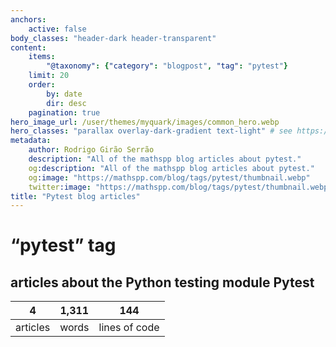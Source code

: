 ```yaml
---
anchors:
    active: false
body_classes: "header-dark header-transparent"
content:
    items:
        "@taxonomy": {"category": "blogpost", "tag": "pytest"}
    limit: 20
    order:
        by: date
        dir: desc
    pagination: true
hero_image_url: /user/themes/myquark/images/common_hero.webp
hero_classes: "parallax overlay-dark-gradient text-light" # see https://demo.getgrav.org/blog-skeleton/blog/hero-classes
metadata:
    author: Rodrigo Girão Serrão
    description: "All of the mathspp blog articles about pytest."
    og:description: "All of the mathspp blog articles about pytest."
    og:image: "https://mathspp.com/blog/tags/pytest/thumbnail.webp"
    twitter:image: "https://mathspp.com/blog/tags/pytest/thumbnail.webp"
title: "Pytest blog articles"
---
```


# “pytest” tag


## articles about the Python testing module Pytest



<table class="stats-table">
    <thead>
        <tr>
            <th style="text-align: center;">4</th>
            <th style="text-align: center;">1,311</th>
            <th style="text-align: center;">144</th>
        </tr>
    </thead>
    <tbody>
        <tr>
            <td style="text-align: center;">articles</td>
            <td style="text-align: center;">words</td>
            <td style="text-align: center;">lines of code</td>
        </tr>
    </tbody>
</table>
